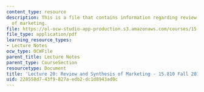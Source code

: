 ```yaml
---
content_type: resource
description: This is a file that contains information regarding review and synthesis
  of marketing.
file: https://ol-ocw-studio-app-production.s3.amazonaws.com/courses/15-810-marketing-management-analytics-frameworks-and-applications-fall-2015/228558d743f9827aedb2dc1d8943ad0c_MIT15_810F15_L20_ReviewSyn.pdf
file_type: application/pdf
learning_resource_types:
- Lecture Notes
ocw_type: OCWFile
parent_title: Lecture Notes
parent_type: CourseSection
resourcetype: Document
title: 'Lecture 20: Review and Synthesis of Marketing - 15.810 Fall 2015'
uid: 228558d7-43f9-827a-edb2-dc1d8943ad0c
---
```

